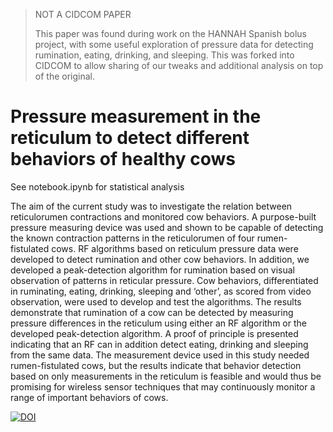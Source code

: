 > NOT A CIDCOM PAPER
>
> This paper was found during work on the HANNAH Spanish bolus project, with some useful exploration of pressure data for detecting rumination, eating, drinking, and sleeping.
> This was forked into CIDCOM to allow sharing of our tweaks and additional analysis on top of the original.

# Pressure measurement in the reticulum to detect different behaviors of healthy cows

See notebook.ipynb for statistical analysis

The aim of the current study was to investigate the relation between reticulorumen contractions and monitored cow behaviors. A purpose-built pressure measuring device was used and shown to be capable of detecting the known contraction patterns in the reticulorumen of four rumen-fistulated cows. RF algorithms based on reticulum pressure data were developed to detect rumination and other cow behaviors. In addition, we developed a peak-detection algorithm for rumination based on visual observation of patterns in reticular pressure. Cow behaviors, differentiated in ruminating, eating, drinking, sleeping and ‘other’, as scored from video observation, were used to develop and test the algorithms. The results demonstrate that rumination of a cow can be detected by measuring pressure differences in the reticulum using either an RF algorithm or the developed peak-detection algorithm. A proof of principle is presented indicating that an RF can in addition detect eating, drinking and sleeping from the same data. The measurement device used in this study needed rumen-fistulated cows, but the results indicate that behavior detection based on only measurements in the reticulum is feasible and would thus be promising for wireless sensor techniques that may continuously monitor a range of important behaviors of cows.

[![DOI](https://zenodo.org/badge/DOI/10.5281/zenodo.4538933.svg)](https://doi.org/10.5281/zenodo.4538933)
